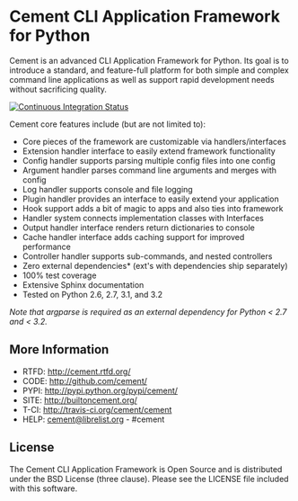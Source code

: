 Cement CLI Application Framework for Python
===========================================

Cement is an advanced CLI Application Framework for Python.  Its goal is to 
introduce a standard, and feature-full platform for both simple and complex 
command line applications as well as support rapid development needs without 
sacrificing quality.

[![Continuous Integration Status](https://secure.travis-ci.org/cement/cement.png)](http://travis-ci.org/cement/cement)

Cement core features include (but are not limited to):

 * Core pieces of the framework are customizable via handlers/interfaces
 * Extension handler interface to easily extend framework functionality
 * Config handler supports parsing multiple config files into one config
 * Argument handler parses command line arguments and merges with config
 * Log handler supports console and file logging
 * Plugin handler provides an interface to easily extend your application
 * Hook support adds a bit of magic to apps and also ties into framework
 * Handler system connects implementation classes with Interfaces
 * Output handler interface renders return dictionaries to console
 * Cache handler interface adds caching support for improved performance
 * Controller handler supports sub-commands, and nested controllers
 * Zero external dependencies* (ext's with dependencies ship separately)
 * 100% test coverage
 * Extensive Sphinx documentation
 * Tested on Python 2.6, 2.7, 3.1, and 3.2

*Note that argparse is required as an external dependency for Python < 2.7 
and < 3.2.*


More Information
----------------

 * RTFD: http://cement.rtfd.org/
 * CODE: http://github.com/cement/
 * PYPI: http://pypi.python.org/pypi/cement/
 * SITE: http://builtoncement.org/
 * T-CI: http://travis-ci.org/cement/cement
 * HELP: cement@librelist.org - #cement
    
License
-------

The Cement CLI Application Framework is Open Source and is distributed under 
the BSD License (three clause).  Please see the LICENSE file included with 
this software.  
